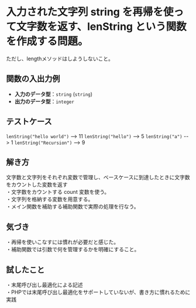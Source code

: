 # 入力された文字列 string を再帰を使って文字数を返す、lenString という関数を作成する問題。
ただし、lengthメソッドはしようしないこと。

## 関数の入出力例  
- **入力のデータ型**：`string` (`string`)  
- **出力のデータ型**：`integer`  

## テストケース  
`lenString("hello world")`
--> 11
`lenString("hello")`
--> 5
`lenString("a")`
--> 1
`lenString("Recursion")`
--> 9

## 解き方
文字数と文字列をそれぞれ変数で管理し、ベースケースに到達したときに文字数をカウントした変数を返す<br>
・文字数をカウントする count 変数を使う。<br>
・文字列を格納する変数を用意する。<br>
・メイン関数を補助する補助関数で実際の処理を行なう。<br>

## 気づき
・再帰を使いこなすには慣れが必要だと感じた。<br>
・補助関数では引数で何を管理するかを明確にすること。<br>

## 試したこと
・末尾呼び出し最適化による記述<br>
・PHPでは末尾呼び出し最適化をサポートしていないが、書き方に慣れるために実践
